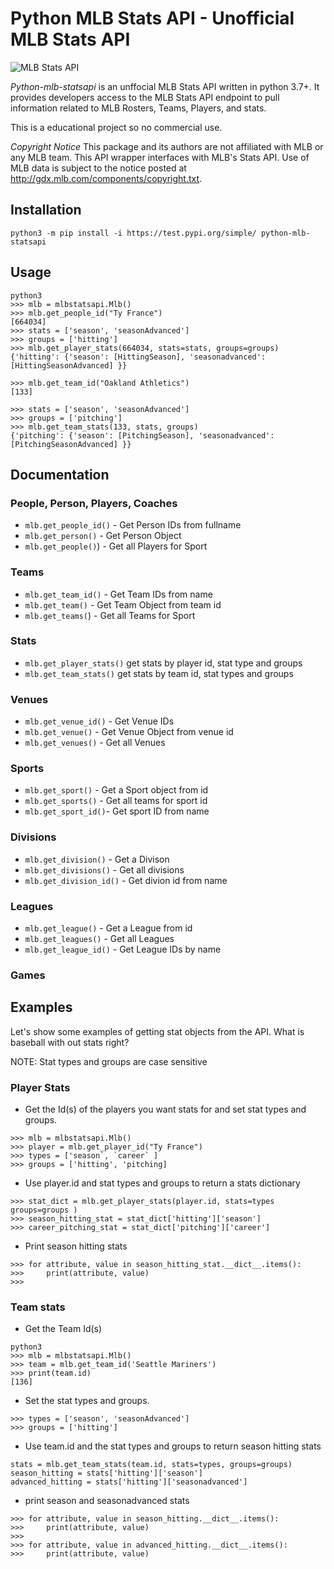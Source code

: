 # Python MLB Stats API - Unofficial MLB Stats API

![MLB Stats API](https://user-images.githubusercontent.com/2068393/203456246-dfdbdf0f-1e43-4329-aaa9-1c4008f9800d.jpg)


*Python-mlb-statsapi* is an unffocial MLB Stats API written in python 3.7+. It provides developers access to the MLB Stats API endpoint to pull information related to MLB Rosters, Teams, Players, and stats. 

This is a educational project so no commercial use. 

*Copyright Notice*
This package and its authors are not affiliated with MLB or any MLB team. This API wrapper interfaces with MLB's Stats API. Use of MLB data is subject to the notice posted at http://gdx.mlb.com/components/copyright.txt.

## Installation
```
python3 -m pip install -i https://test.pypi.org/simple/ python-mlb-statsapi
```
## Usage
```
python3
>>> mlb = mlbstatsapi.Mlb()
>>> mlb.get_people_id("Ty France")
[664034]
>>> stats = ['season', 'seasonAdvanced']
>>> groups = ['hitting']
>>> mlb.get_player_stats(664034, stats=stats, groups=groups)
{'hitting': {'season': [HittingSeason], 'seasonadvanced': [HittingSeasonAdvanced] }}

>>> mlb.get_team_id("Oakland Athletics")
[133]

>>> stats = ['season', 'seasonAdvanced']
>>> groups = ['pitching']
>>> mlb.get_team_stats(133, stats, groups)
{'pitching': {'season': [PitchingSeason], 'seasonadvanced': [PitchingSeasonAdvanced] }}
```


## Documentation

### People, Person, Players, Coaches
* `mlb.get_people_id()` - Get Person IDs from fullname
* `mlb.get_person()` - Get Person Object
* `mlb.get_people()`) - Get all Players for Sport
### Teams
* `mlb.get_team_id()` - Get Team IDs from name
* `mlb.get_team()` - Get Team Object from team id
* `mlb.get_teams(`) - Get all Teams for Sport
### Stats
* `mlb.get_player_stats()` get stats by player id, stat type and groups
* `mlb.get_team_stats()` get stats by team id, stat types and groups
### Venues
* `mlb.get_venue_id()` - Get Venue IDs
* `mlb.get_venue()` - Get Venue Object from venue id
* `mlb.get_venues()` - Get all Venues
### Sports
* `mlb.get_sport()` - Get a Sport object from id
* `mlb.get_sports()` - Get all teams for sport id
* `mlb.get_sport_id()`- Get sport ID from name
### Divisions
* `mlb.get_division()` - Get a Divison 
* `mlb.get_divisions()` - Get all divisions
* `mlb.get_division_id()` - Get divion id from name
### Leagues
* `mlb.get_league()` - Get a League from id
* `mlb.get_leagues()` - Get all Leagues
* `mlb.get_league_id()` - Get League IDs by name
### Games


## Examples

Let's show some examples of getting stat objects from the API. What is baseball with out stats right?

NOTE: Stat types and groups are case sensitive

### Player Stats
- Get the Id(s) of the players you want stats for and set stat types and groups.
```
>>> mlb = mlbstatsapi.Mlb()
>>> player = mlb.get_player_id("Ty France")
>>> types = ['season`, `career` ]
>>> groups = ['hitting', 'pitching]
```
- Use player.id and stat types and groups to return a stats dictionary
```
>>> stat_dict = mlb.get_player_stats(player.id, stats=types groups=groups )
>>> season_hitting_stat = stat_dict['hitting']['season']
>>> career_pitching_stat = stat_dict['pitching']['career']
```
- Print season hitting stats
```
>>> for attribute, value in season_hitting_stat.__dict__.items():
>>>     print(attribute, value)
>>>
```
### Team stats
- Get the Team Id(s)
```
python3
>>> mlb = mlbstatsapi.Mlb()
>>> team = mlb.get_team_id('Seattle Mariners')
>>> print(team.id)
[136]
```
- Set the stat types and groups.
```
>>> types = ['season', 'seasonAdvanced']
>>> groups = ['hitting']
```
- Use team.id and the stat types and groups to return season hitting stats
```
stats = mlb.get_team_stats(team.id, stats=types, groups=groups)
season_hitting = stats['hitting']['season']
advanced_hitting = stats['hitting']['seasonadvanced']
```
- print season and seasonadvanced stats
```
>>> for attribute, value in season_hitting.__dict__.items():
>>>     print(attribute, value)
>>>
>>> for attribute, value in advanced_hitting.__dict__.items():
>>>     print(attribute, value)
```